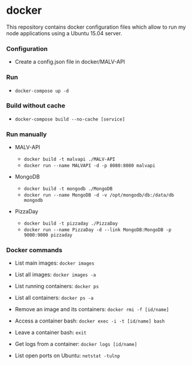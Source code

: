 # docker

This repository contains docker configuration files which allow to run my node applications using a Ubuntu 15.04 server.

### Configuration

  - Create a config.json file in docker/MALV-API

### Run

  - `docker-compose up -d`

### Build without cache

  - `docker-compose build --no-cache [service]`

### Run manually

- MALV-API

  - `docker build -t malvapi ./MALV-API`
  - `docker run --name MALVAPI -d -p 8080:8080 malvapi`

- MongoDB

  - `docker build -t mongodb ./MongoDB`
  - `docker run --name MongoDB -d -v /opt/mongodb/db:/data/db mongodb`

- PizzaDay

  - `docker build -t pizzaday ./PizzaDay`
  - `docker run --name PizzaDay -d --link MongoDB:MongoDB -p 9000:9000 pizzaday`

### Docker commands

- List main images: `docker images`

- List all images: `docker images -a`

- List running containers: `docker ps`

- List all containers: `docker ps -a`

- Remove an image and its containers: `docker rmi -f [id/name]`

- Access a container bash: `docker exec -i -t [id/name] bash`

- Leave a container bash: `exit`

- Get logs from a container: `docker logs [id/name]`

- List open ports on Ubuntu: `netstat -tulnp`